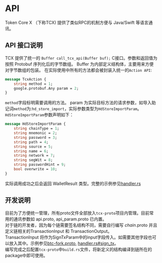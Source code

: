 # API
Token Core X （下称TCX) 提供了类似RPC的机制方便与 Java/Swift 等语言通讯。

## API 接口说明
TCX 提供了统一的 `Buffer call_tcx_api(Buffer buf);` C接口。参数和返回值为按照 Protobuf 序列化后的字节数组。 Buffer 为内部定义结构体，主要用来方便对字节数组的包装。
在实际使用中所有的方法都会被封装入统一的`Action API`:

```protobuf
message TcxAction {
    string method = 1;
    google.protobuf.Any param = 2;
}
```
`method`字段标明需要调用的方法。 param 为实际目标方法的请求参数，如导入助记词`method`为:`hd_store_import`，实际参数类型为`HdStoreImportParam`。`HdStoreImportParam`参数声明如下：

```protobuf
message HdStoreImportParam {
    string chainType = 1;
    string mnemonic = 2;
    string password = 3;
    string path = 4;
    string source = 5;
    string name = 6;
    string network = 7;
    string segWit = 8;
    string passwordHint = 9;
    bool overwrite = 10;
}
```
实际调用成功之后会返回 WalletResult 类型。完整的示例参见[handler.rs](../tcx/src/handler.rs)

## 开发说明
目前为了方便统一管理，所有proto文件全部放入`tcx-proto`项目内管理。目前常用的通讯参数如 api.proto, api_param.proto 已内置。    
对于链的开发者，因为每个链需要签名结构不同，需要自行编写 _chain_.proto 并且定义链相关的TransactionInput 和 TransactionOutput。    
TransactionInput 将作为SignTxParam中的input字段传入。如需要其他字段也可以放入其中。示例参见[btc-fork.proto](../tcx-proto/src/btc-fork.proto), [handler.rs#sign_tx](../tcx/src/handler.rs)。    
编写完成之后配置`tcx-proto`中`build.rs`文件，将新定义的结构编译到链所在的package中即可使用。    
